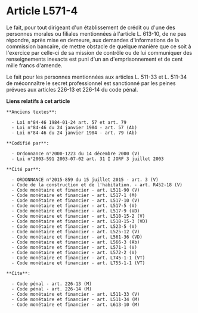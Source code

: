 # Article L571-4

Le fait, pour tout dirigeant d'un établissement de crédit ou d'une des personnes morales ou filiales mentionnées à l'article
L. 613-10, de ne pas répondre, après mise en demeure, aux demandes d'informations de la commission bancaire, de mettre
obstacle de quelque manière que ce soit à l'exercice par celle-ci de sa mission de contrôle ou de lui communiquer des
renseignements inexacts est puni d'un an d'emprisonnement et de cent mille francs d'amende.

Le fait pour les personnes mentionnées aux articles L. 511-33 et L. 511-34 de méconnaître le secret professionnel est
sanctionné par les peines prévues aux articles 226-13 et 226-14 du code pénal.

**Liens relatifs à cet article**

	**Anciens textes**:

	  - Loi n°84-46 1984-01-24 art. 57 et art. 79
	  - Loi n°84-46 du 24 janvier 1984 - art. 57 (Ab)
	  - Loi n°84-46 du 24 janvier 1984 - art. 79 (Ab)

	**Codifié par**:

	  - Ordonnance n°2000-1223 du 14 décembre 2000 (V)
	  - Loi n°2003-591 2003-07-02 art. 31 I JORF 3 juillet 2003

	**Cité par**:

	  - ORDONNANCE n°2015-859 du 15 juillet 2015 - art. 3 (V)
	  - Code de la construction et de l'habitation. - art. R452-18 (V)
	  - Code monétaire et financier - art. L511-90 (V)
	  - Code monétaire et financier - art. L517-1 (M)
	  - Code monétaire et financier - art. L517-10 (V)
	  - Code monétaire et financier - art. L517-5 (V)
	  - Code monétaire et financier - art. L517-9 (VD)
	  - Code monétaire et financier - art. L518-15-2 (V)
	  - Code monétaire et financier - art. L518-15-3 (VD)
	  - Code monétaire et financier - art. L523-5 (V)
	  - Code monétaire et financier - art. L525-12 (V)
	  - Code monétaire et financier - art. L561-36 (VD)
	  - Code monétaire et financier - art. L566-3 (Ab)
	  - Code monétaire et financier - art. L571-1 (V)
	  - Code monétaire et financier - art. L572-2 (V)
	  - Code monétaire et financier - art. L745-1-1 (VT)
	  - Code monétaire et financier - art. L755-1-1 (VT)

	**Cite**:

	  - Code pénal - art. 226-13 (M)
	  - Code pénal - art. 226-14 (M)
	  - Code monétaire et financier - art. L511-33 (V)
	  - Code monétaire et financier - art. L511-34 (M)
	  - Code monétaire et financier - art. L613-10 (M)
